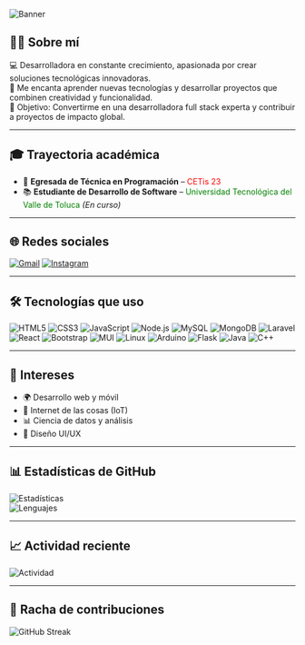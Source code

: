 <!-- Banner -->
![Banner](https://res.cloudinary.com/dobxyacku/image/upload/v1755056748/Verde_Ne%C3%B3n_Futurista_Banner_para_Twitch_ipbnw2.png)

## 👩‍💻 Sobre mí
💻 Desarrolladora en constante crecimiento, apasionada por crear soluciones tecnológicas innovadoras.  
🚀 Me encanta aprender nuevas tecnologías y desarrollar proyectos que combinen creatividad y funcionalidad.  
🎯 Objetivo: Convertirme en una desarrolladora full stack experta y contribuir a proyectos de impacto global.  

---

## 🎓 Trayectoria académica
- 📌 **Egresada de Técnica en Programación** – <span style="color:red">CETis 23</span>  
- 📚 **Estudiante de Desarrollo de Software** – <span style="color:green">Universidad Tecnológica del Valle de Toluca</span> *(En curso)*  

---

## 🌐 Redes sociales
[![Gmail](https://img.shields.io/badge/Gmail-D14836?logo=gmail&logoColor=white)](mailto:al222310475@gmail.com)
[![Instagram](https://img.shields.io/badge/Instagram-E4405F?logo=instagram&logoColor=white)](https://www.instagram.com/fernanda.osorioagustin/)

---

## 🛠 Tecnologías que uso
![HTML5](https://img.shields.io/badge/HTML5-E34F26?logo=html5&logoColor=white)
![CSS3](https://img.shields.io/badge/CSS3-1572B6?logo=css3&logoColor=white)
![JavaScript](https://img.shields.io/badge/JavaScript-F7DF1E?logo=javascript&logoColor=black)
![Node.js](https://img.shields.io/badge/Node.js-6DA55F?logo=node.js&logoColor=white)
![MySQL](https://img.shields.io/badge/MySQL-005C84?logo=mysql&logoColor=white)
![MongoDB](https://img.shields.io/badge/MongoDB-4EA94B?logo=mongodb&logoColor=white)
![Laravel](https://img.shields.io/badge/Laravel-FF2D20?logo=laravel&logoColor=white)
![React](https://img.shields.io/badge/React-20232A?logo=react&logoColor=61DAFB)
![Bootstrap](https://img.shields.io/badge/Bootstrap-7952B3?logo=bootstrap&logoColor=white)
![MUI](https://img.shields.io/badge/MUI-007FFF?logo=mui&logoColor=white)
![Linux](https://img.shields.io/badge/Linux-FCC624?logo=linux&logoColor=black)
![Arduino](https://img.shields.io/badge/Arduino-00979D?logo=arduino&logoColor=white)
![Flask](https://img.shields.io/badge/Flask-000000?logo=flask&logoColor=white)
![Java](https://img.shields.io/badge/Java-ED8B00?logo=java&logoColor=white)
![C++](https://img.shields.io/badge/C++-00599C?logo=c%2b%2b&logoColor=white)

---

## 📌 Intereses
- 🌍 Desarrollo web y móvil  
- 🤖 Internet de las cosas (IoT)  
- 📊 Ciencia de datos y análisis  
- 🎨 Diseño UI/UX  

---

## 📊 Estadísticas de GitHub
![Estadísticas](https://github-readme-stats.vercel.app/api?username=fernandaAgustin&show_icons=true&theme=tokyonight)  
![Lenguajes](https://github-readme-stats.vercel.app/api/top-langs/?username=fernandaAgustin&layout=compact&theme=tokyonight)

---

## 📈 Actividad reciente
![Actividad](https://github-readme-activity-graph.vercel.app/graph?username=fernandaAgustin&theme=tokyo-night)

---

## 🎯 Racha de contribuciones
![GitHub Streak](https://streak-stats.demolab.com?user=fernandaAgustin&theme=tokyonight&hide_border=false)
